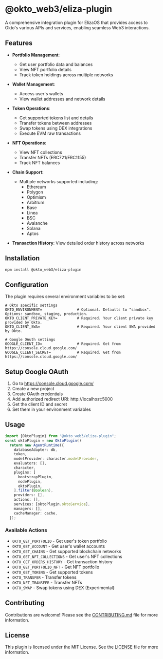 # @okto_web3/eliza-plugin

A comprehensive integration plugin for ElizaOS that provides access to Okto's various APIs and services, enabling seamless Web3 interactions.

## Features

- **Portfolio Management**: 
  - Get user portfolio data and balances
  - View NFT portfolio details
  - Track token holdings across multiple networks

- **Wallet Management**: 
  - Access user's wallets
  - View wallet addresses and network details

- **Token Operations**:
  - Get supported tokens list and details
  - Transfer tokens between addresses
  - Swap tokens using DEX integrations
  - Execute EVM raw transactions

- **NFT Operations**:
  - View NFT collections
  - Transfer NFTs (ERC721/ERC1155)
  - Track NFT balances

- **Chain Support**: 
  - Multiple networks supported including:
    - Ethereum
    - Polygon
    - Optimism
    - Arbitrum
    - Base
    - Linea
    - BSC
    - Avalanche
    - Solana
    - Aptos

- **Transaction History**: View detailed order history across networks

## Installation

```bash
npm install @okto_web3/eliza-plugin
```

## Configuration

The plugin requires several environment variables to be set:

```env
# Okto specific settings
OKTO_ENVIRONMENT=                # Optional. Defaults to "sandbox". Options: sandbox, staging, production.
OKTO_CLIENT_PRIVATE_KEY=         # Required. Your client private key provided by Okto.
OKTO_CLIENT_SWA=                 # Required. Your client SWA provided by Okto.

# Google OAuth settings
GOOGLE_CLIENT_ID=                # Required. Get from https://console.cloud.google.com/
GOOGLE_CLIENT_SECRET=            # Required. Get from https://console.cloud.google.com/
```

## Setup Google OAuth

1. Go to https://console.cloud.google.com/
2. Create a new project
3. Create OAuth credentials
4. Add authorized redirect URI: http://localhost:5000
5. Get the client ID and secret
6. Set them in your environment variables

## Usage

```typescript
import {OktoPlugin} from "@okto_web3/eliza-plugin";
const oktoPlugin = new OktoPlugin()
  return new AgentRuntime({
    databaseAdapter: db,
    token,
    modelProvider: character.modelProvider,
    evaluators: [],
    character,
    plugins: [
      bootstrapPlugin,
      nodePlugin,
      oktoPlugin,
    ].filter(Boolean),
    providers: [],
    actions: [],
    services: [oktoPlugin.oktoService],
    managers: [],
    cacheManager: cache,
  });
```

### Available Actions

- `OKTO_GET_PORTFOLIO` - Get user's token portfolio
- `OKTO_GET_ACCOUNT` - Get user's wallet accounts
- `OKTO_GET_CHAINS` - Get supported blockchain networks
- `OKTO_GET_NFT_COLLECTIONS` - Get user's NFT collections
- `OKTO_GET_ORDERS_HISTORY` - Get transaction history
- `OKTO_GET_PORTFOLIO_NFT` - Get NFT portfolio
- `OKTO_GET_TOKENS` - Get supported tokens
- `OKTO_TRANSFER` - Transfer tokens
- `OKTO_NFT_TRANSFER` - Transfer NFTs
- `OKTO_SWAP` - Swap tokens using DEX (Experimental)

## Contributing

Contributions are welcome! Please see the [CONTRIBUTING.md](CONTRIBUTING.md) file for more information.

## License

This plugin is licensed under the MIT License. See the [LICENSE](LICENSE) file for more information.